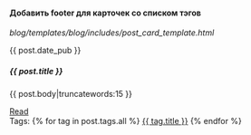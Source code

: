 #### Добавить footer для карточек со списком тэгов

_blog/templates/blog/includes/post_card_template.html_

<div class="card mb-4">
  <div class="card-header">
    {{ post.date_pub }}
  </div>
  <div class="card-body">
    <h5 class="card-title">{{ post.title }}</h5>
    <p class="card-text">{{ post.body|truncatewords:15 }}</p>
    <a href="{{ post.get_absolute_url }}" class="btn btn-light">Read</a>
  </div>
  <div class="card-footer text-muted">
    Tags:
    {% for tag in post.tags.all %}
      <a href="{{ tag.get_absolute_url }}">{{ tag.title }}</a>
    {% endfor %}
  </div>
</div>
